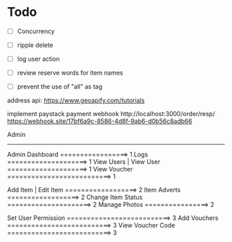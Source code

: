 # Todo
- [ ] Concurrency
- [ ] ripple delete
- [ ] log user action

- [ ] review reserve words for item names
- [ ] prevent the use of "all" as tag

address api: https://www.geoapify.com/tutorials

implement paystack payment webhook
http://localhost:3000/order/resp/
https://webhook.site/17bf6a9c-8586-4d8f-9ab6-d0b56c8adb66



Admin
_______

Admin Dashboard =================> 1
Logs ====================> 1
View Users | View User ====================> 1
View Voucher ==========================> 1


Add Item | Edit Item ==================> 2
Item Adverts ==================> 2
Change Item Status =====================> 2
Manage Photos ================> 2


Set User Permission ==========================> 3
Add Vouchers ==========================> 3
View Voucher Code ==========================> 3
